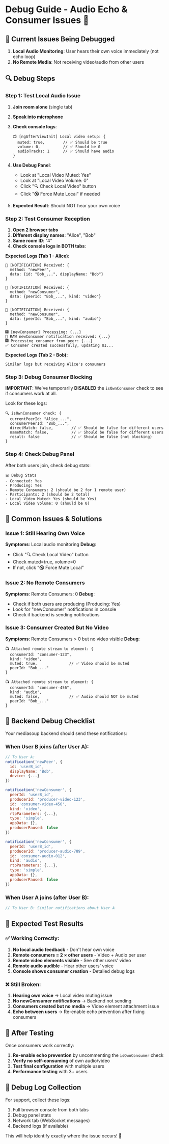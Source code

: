 # Debug Guide - Audio Echo & Consumer Issues 🔧

## 🎯 Current Issues Being Debugged

1. **Local Audio Monitoring**: User hears their own voice immediately (not echo loop)
2. **No Remote Media**: Not receiving video/audio from other users

## 🔍 Debug Steps

### Step 1: Test Local Audio Issue

1. **Join room alone** (single tab)
2. **Speak into microphone**
3. **Check console logs**:

   ```
   📺 [ngAfterViewInit] Local video setup: {
     muted: true,        // ✅ Should be true
     volume: 0,          // ✅ Should be 0
     audioTracks: 1      // ✅ Should have audio
   }
   ```

4. **Use Debug Panel**:

   - Look at "Local Video Muted: Yes"
   - Look at "Local Video Volume: 0"
   - Click "🔍 Check Local Video" button
   - Click "🔇 Force Mute Local" if needed

5. **Expected Result**: Should NOT hear your own voice

### Step 2: Test Consumer Reception

1. **Open 2 browser tabs**
2. **Different display names**: "Alice", "Bob"
3. **Same room ID**: "4"
4. **Check console logs in BOTH tabs**:

**Expected Logs (Tab 1 - Alice):**

```
📨 [NOTIFICATION] Received: {
  method: "newPeer",
  data: {id: "Bob_...", displayName: "Bob"}
}

📨 [NOTIFICATION] Received: {
  method: "newConsumer",
  data: {peerId: "Bob_...", kind: "video"}
}

📨 [NOTIFICATION] Received: {
  method: "newConsumer",
  data: {peerId: "Bob_...", kind: "audio"}
}

🎆 [newConsumer] Processing: {...}
📨 RAW newConsumer notification received: {...}
🎆 Processing consumer from peer: {...}
✅ Consumer created successfully, updating UI...
```

**Expected Logs (Tab 2 - Bob):**

```
Similar logs but receiving Alice's consumers
```

### Step 3: Debug Consumer Blocking

**IMPORTANT**: We've temporarily **DISABLED** the `isOwnConsumer` check to see if consumers work at all.

Look for these logs:

```
🔍 isOwnConsumer check: {
  currentPeerId: "Alice_...",
  consumerPeerId: "Bob_...",
  directMatch: false,        // ✅ Should be false for different users
  nameMatch: false,          // ✅ Should be false for different users
  result: false              // ✅ Should be false (not blocking)
}
```

### Step 4: Check Debug Panel

After both users join, check debug stats:

```
📊 Debug Stats
- Connected: Yes
- Producing: Yes
- Remote Consumers: 2 (should be 2 for 1 remote user)
- Participants: 2 (should be 2 total)
- Local Video Muted: Yes (should be Yes)
- Local Video Volume: 0 (should be 0)
```

## 🚨 Common Issues & Solutions

### Issue 1: Still Hearing Own Voice

**Symptoms**: Local audio monitoring
**Debug**:

- Click "🔍 Check Local Video" button
- Check muted=true, volume=0
- If not, click "🔇 Force Mute Local"

### Issue 2: No Remote Consumers

**Symptoms**: Remote Consumers: 0
**Debug**:

- Check if both users are producing (Producing: Yes)
- Look for "newConsumer" notifications in console
- Check if backend is sending notifications

### Issue 3: Consumer Created But No Video

**Symptoms**: Remote Consumers > 0 but no video visible
**Debug**:

```
📺 Attached remote stream to element: {
  consumerId: "consumer-123",
  kind: "video",
  muted: true,              // ✅ Video should be muted
  peerId: "Bob_..."
}

📺 Attached remote stream to element: {
  consumerId: "consumer-456",
  kind: "audio",
  muted: false,             // ✅ Audio should NOT be muted
  peerId: "Bob_..."
}
```

## 🔧 Backend Debug Checklist

Your mediasoup backend should send these notifications:

### When User B joins (after User A):

```javascript
// To User A:
notification('newPeer', {
  id: 'userB_id',
  displayName: 'Bob',
  device: {...}
})

notification('newConsumer', {
  peerId: 'userB_id',
  producerId: 'producer-video-123',
  id: 'consumer-video-456',
  kind: 'video',
  rtpParameters: {...},
  type: 'simple',
  appData: {},
  producerPaused: false
})

notification('newConsumer', {
  peerId: 'userB_id',
  producerId: 'producer-audio-789',
  id: 'consumer-audio-012',
  kind: 'audio',
  rtpParameters: {...},
  type: 'simple',
  appData: {},
  producerPaused: false
})
```

### When User A joins (after User B):

```javascript
// To User B: Similar notifications about User A
```

## 🎯 Expected Test Results

### ✅ Working Correctly:

1. **No local audio feedback** - Don't hear own voice
2. **Remote consumers = 2 × other users** - Video + Audio per user
3. **Remote video elements visible** - See other users' video
4. **Remote audio audible** - Hear other users' voice
5. **Console shows consumer creation** - Detailed debug logs

### ❌ Still Broken:

1. **Hearing own voice** → Local video muting issue
2. **No newConsumer notifications** → Backend not sending
3. **Consumers created but no media** → Video element attachment issue
4. **Echo between users** → Re-enable echo prevention after fixing consumers

## 🔄 After Testing

Once consumers work correctly:

1. **Re-enable echo prevention** by uncommenting the `isOwnConsumer` check
2. **Verify no self-consuming** of own audio/video
3. **Test final configuration** with multiple users
4. **Performance testing** with 3+ users

## 📝 Debug Log Collection

For support, collect these logs:

1. Full browser console from both tabs
2. Debug panel stats
3. Network tab (WebSocket messages)
4. Backend logs (if available)

This will help identify exactly where the issue occurs! 🎉
